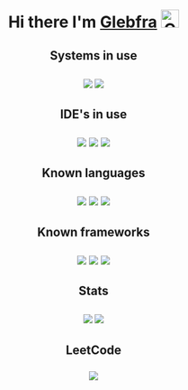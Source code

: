 <div align="center">
<h1 align='center'>
    <a> Hi there I'm </a>
    <a href="https://github.com/Glebfra">Glebfra</a>
    <img src="https://github.com/blackcater/blackcater/raw/main/images/Hi.gif" height="32" alt="Click me">
</h1>
    
<h2>
    Systems in use
    <br><br>
    <img src="https://img.shields.io/badge/Ubuntu-E95420?style=for-the-badge&logo=ubuntu&logoColor=white">
    <img src="https://img.shields.io/badge/Windows%2011-%230079d5.svg?style=for-the-badge&logo=Windows%2011&logoColor=white">
</h2>

<h2>
    IDE's in use
    <br><br>
    <img src="https://img.shields.io/badge/phpstorm-143?style=for-the-badge&logo=phpstorm&logoColor=black&color=black&labelColor=darkorchid">
    <img src="https://img.shields.io/badge/pycharm-143?style=for-the-badge&logo=pycharm&logoColor=black&color=black&labelColor=green">
    <img src="https://img.shields.io/badge/Visual%20Studio-5C2D91.svg?style=for-the-badge&logo=visual-studio&logoColor=white">
</h2>

<h2>
    Known languages
    <br><br>
    <img src="https://img.shields.io/badge/python-3670A0?style=for-the-badge&logo=python&logoColor=ffdd54">
    <img src="https://img.shields.io/badge/php-%23777BB4.svg?style=for-the-badge&logo=php&logoColor=white">
    <img src="https://img.shields.io/badge/mysql-%2300f.svg?style=for-the-badge&logo=mysql&logoColor=white">
</h2>

<h2>
    Known frameworks
    <br><br>
    <img src="https://img.shields.io/badge/django-%23092E20.svg?style=for-the-badge&logo=django&logoColor=white">
    <img src="https://img.shields.io/badge/symfony-%23000000.svg?style=for-the-badge&logo=symfony&logoColor=white">
    <img src="https://img.shields.io/badge/jinja-black.svg?style=for-the-badge&logo=jinja&logoColor=white">
</h2>

<h2>
    Stats
    <br><br>
    <img src="https://github-readme-stats.vercel.app/api?username=Glebfra&theme=dracula">
    <img src="https://github-readme-stats.vercel.app/api/top-langs/?username=Glebfra&layout=compact&theme=dracula">
</h2>

<h2>
    LeetCode
    <br><br>
    <img src="https://leetcode-stats-six.vercel.app/api?username=Glebfra&theme=dark">
</h2>
</div>
